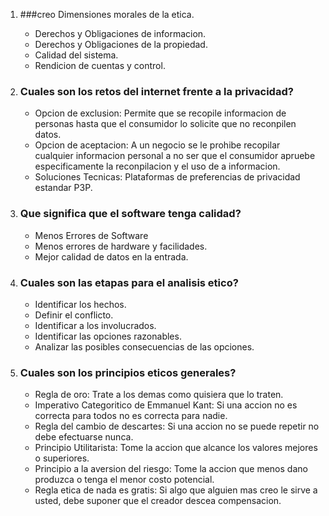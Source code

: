 1. ###creo  Dimensiones morales de la etica.
    * Derechos y Obligaciones de informacion.
    * Derechos y Obligaciones de la propiedad.
    * Calidad del sistema.
    * Rendicion de cuentas y control.

2. ### Cuales son los retos del internet frente a la privacidad?
    * Opcion de exclusion: Permite que se recopile informacion de personas hasta que el consumidor lo solicite que no reconpilen datos.
    * Opcion de aceptacion: A un negocio se le prohibe recopilar cualquier informacion personal a no ser que el consumidor apruebe especificamente la reconpilacion y el uso de a informacion.
    * Soluciones Tecnicas: Plataformas de preferencias de privacidad estandar P3P.

3. ### Que significa que el software tenga calidad?
    * Menos Errores de Software
    * Menos errores de hardware y facilidades.
    * Mejor calidad de datos en la entrada.
    
4. ### Cuales son las etapas para el analisis etico?
    * Identificar los hechos.
    * Definir el conflicto.
    * Identificar  a los involucrados.
    * Identificar las opciones razonables.
    * Analizar las posibles consecuencias de las opciones.

5. ### Cuales son los principios eticos generales?
    * Regla de oro: Trate a los demas como quisiera que lo traten.
    * Imperativo Categoritico de Emmanuel Kant: Si una accion no es correcta para todos no es correcta para nadie.
    * Regla del cambio de descartes: Si una accion no se puede repetir no debe efectuarse nunca.
    * Principio Utilitarista: Tome la accion que alcance los valores mejores o superiores.
    * Principio a la aversion del riesgo: Tome la accion que menos dano produzca o tenga el menor costo potencial.
    * Regla etica de nada es gratis: Si algo que alguien mas creo le sirve a usted, debe suponer que el creador descea compensacion.

    